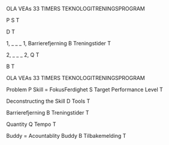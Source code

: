 OLA VEAs 33 TIMERS TEKNOLOGITRENINGSPROGRAM

P
S
T


D
T


1, _ _ _ 1,
Barrierefjerning B
Treningstider T


2, _ _ _ 2,
 Q
 T


 B
 T



OLA VEAs 33 TIMERS TEKNOLOGITRENINGSPROGRAM

 Problem P
Skill = FokusFerdighet S
Target Performance Level T

Deconstructing the Skill D
Tools T

Barrierefjerning B
Treningstider T

Quantity Q
Tempo T

Buddy = Acountablity Buddy B
Tilbakemelding T